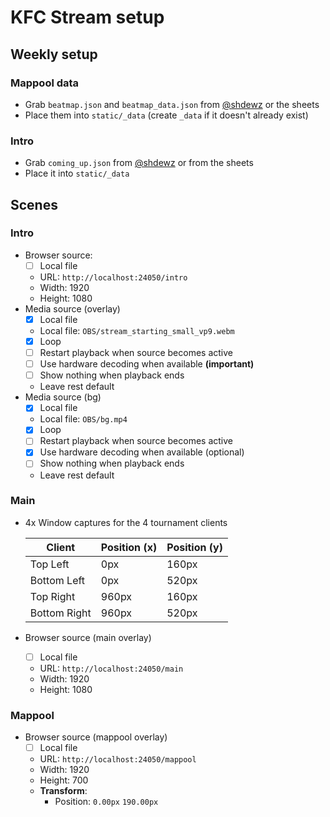 # KFC Stream setup

## Weekly setup
### Mappool data
- Grab `beatmap.json` and `beatmap_data.json` from [@shdewz](https://github.com/shdewz) or the sheets
- Place them into `static/_data` (create `_data` if it doesn't already exist)

### Intro
- Grab `coming_up.json` from [@shdewz](https://github.com/shdewz) or from the sheets
- Place it into `static/_data`

## Scenes
### Intro

- Browser source:
  - [ ] Local file 
  - URL: `http://localhost:24050/intro`
  - Width: 1920
  - Height: 1080
- Media source (overlay)
  - [x] Local file
  - Local file: `OBS/stream_starting_small_vp9.webm`
  - [x] Loop
  - [ ] Restart playback when source becomes active
  - [ ] Use hardware decoding when available **(important)**
  - [ ] Show nothing when playback ends
  - Leave rest default
- Media source (bg)
  - [x] Local file
  - Local file: `OBS/bg.mp4`
  - [x] Loop
  - [ ] Restart playback when source becomes active
  - [x] Use hardware decoding when available (optional)
  - [ ] Show nothing when playback ends
  - Leave rest default

### Main
- 4x Window captures for the 4 tournament clients

  | Client       | Position (x) | Position (y) |
  |--------------|--------------|--------------| 
  | Top Left     | 0px          | 160px        |
  | Bottom Left  | 0px          | 520px        |
  | Top Right    | 960px        | 160px        |
  | Bottom Right | 960px        | 520px        |

- Browser source (main overlay)
  - [ ] Local file
  - URL: `http://localhost:24050/main`
  - Width: 1920
  - Height: 1080



### Mappool
- Browser source (mappool overlay)
  - [ ] Local file
  - URL: `http://localhost:24050/mappool`
  - Width: 1920
  - Height: 700
  - **Transform**:
    - Position: `0.00px` `190.00px`
